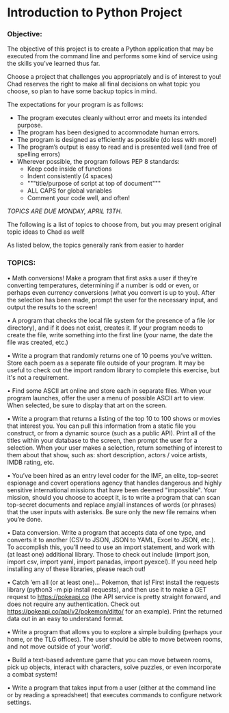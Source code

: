 # Introduction to Python Project

### Objective:
The objective of this project is to create a Python application that may be executed from the command line and performs some kind of service using the skills you’ve learned thus far. 

Choose a project that challenges you appropriately and is of interest to you! Chad reserves the right to make all final decisions on what topic you choose, so plan to have some backup topics in mind.

The expectations for your program is as follows:
- The program executes cleanly without error and meets its intended purpose.
- The program has been designed to accommodate human errors.
- The program is designed as efficiently as possible (do less with more!)
- The program’s output is easy to read and is presented well (and free of spelling errors)
- Wherever possible, the program follows PEP 8 standards:
  - Keep code inside of functions
  - Indent consistently (4 spaces)
  - """title/purpose of script at top of document"""
  - ALL CAPS for global variables
  - Comment your code well, and often!

*TOPICS ARE DUE MONDAY, APRIL 13TH.*

The following is a list of topics to choose from, but you may present original topic ideas to Chad as well!

As listed below, the topics generally rank from easier to harder

### TOPICS:

•	Math conversions! Make a program that first asks a user if they’re converting temperatures, determining if a number is odd or even, or perhaps even currency conversions (what you convert is up to you). After the selection has been made, prompt the user for the necessary input, and output the results to the screen!

•	A program that checks the local file system for the presence of a file (or directory), and if it does not exist, creates it. If your program needs to create the file, write something into the first line (your name, the date the file was created, etc.)

•	Write a program that randomly returns one of 10 poems you’ve written. Store each poem as a separate file outside of your program. It may be useful to check out the import random library to complete this exercise, but it's not a requirement.

•	Find some ASCII art online and store each in separate files. When your program launches, offer the user a menu of possible ASCII art to view. When selected, be sure to display that art on the screen.

•	Write a program that returns a listing of the top 10 to 100 shows or movies that interest you. You can pull this information from a static file you construct, or from a dynamic source (such as a public API). Print all of the titles within your database to the screen, then prompt the user for a selection. When your user makes a selection, return something of interest to them about that show, such as: short description, actors / voice artists, IMDB rating, etc.

•	You’ve been hired as an entry level coder for the IMF, an elite, top-secret espionage and covert operations agency that handles dangerous and highly sensitive international missions that have been deemed "impossible". Your mission, should you choose to accept it, is to write a program that can scan top-secret documents and replace any/all instances of words (or phrases) that the user inputs with asterisks. Be sure only the new file remains when you’re done.

•	Data conversion. Write a program that accepts data of one type, and converts it to another (CSV to JSON, JSON to YAML, Excel to JSON, etc.). To accomplish this, you’ll need to use an import statement, and work with (at least one) additional library. Those to check out include (import json, import csv, import yaml, import panadas, import pyexcel). If you need help installing any of these libraries, please reach out!

•	Catch ‘em all (or at least one)... Pokemon, that is! First install the requests library (python3 -m pip install requests), and then use it to make a GET request to https://pokeapi.co (the API service is pretty straight forward, and does not require any authentication. Check out https://pokeapi.co/api/v2/pokemon/ditto/ for an example). Print the returned data out in an easy to understand format.

•	Write a program that allows you to explore a simple building (perhaps your home, or the TLG offices). The user should be able to move between rooms, and not move outside of your ‘world’.

•	Build a text-based adventure game that you can move between rooms, pick up objects, interact with characters, solve puzzles, or even incorporate a combat system!

•	Write a program that takes input from a user (either at the command line or by reading a spreadsheet) that executes commands to configure network settings.
